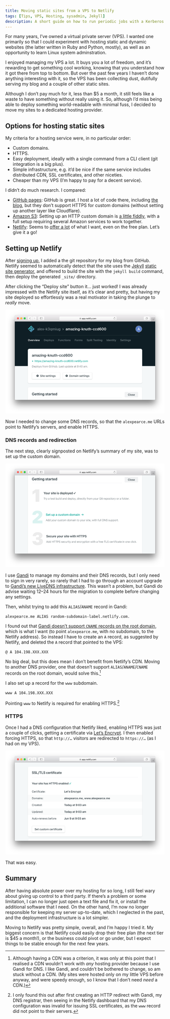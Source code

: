 ```yaml
---
title: Moving static sites from a VPS to Netlify
tags: [Tips, VPS, Hosting, sysadmin, Jekyll]
description: A short guide on how to run periodic jobs with a Kerberos token on CERN's computing resources
---
```


For many years, I’ve owned a virtual private server (VPS). I wanted one 
primarily so that I could experiment with hosting static and dynamic websites 
(the latter written in Ruby and Python, mostly), as well as an opportunity to 
learn Linux system adminstration.

I enjoyed managing my VPS a lot. It buys you a lot of freedom, and it’s 
rewarding to get something cool working, knowing that you understand how it got 
there from top to bottom. But over the past few years I haven’t done anything 
interesting with it, so the VPS has been collecting dust, dutifully serving my 
blog and a couple of other static sites.

Although I don’t pay much for it, less than $5 a month, it still feels like a 
waste to have something without really using it. So, although I’d miss being 
able to deploy something world-readable with minimal fuss, I decided to move my 
sites to a dedicated hosting provider.

## Options for hosting static sites

My criteria for a hosting service were, in no particular order:

* Custom domains.
* HTTPS.
* Easy deployment, ideally with a single command from a CLI client (git 
  integration is a big plus).
* Simple infrastructure, e.g. it’d be nice if the same service includes 
  distributed CDN, SSL certificates, and other niceties.
* Cheaper than my VPS (I’m happy to pay for a decent service).

I didn’t do much research. I compared:

* [GitHub pages][ghpages]: GitHub is great. I host a lot of code there, 
  including [the blog][blogsrc], but they don’t support HTTPS
  for custom domains (without setting up another layer like Cloudflare).
* [Amazon S3][amazons3]: Setting up an HTTP custom domain is [a little fiddly][s3ssl], 
  with a full setup requiring several Amazon services to work together.
* [Netlify][netlify]: Seems to [offer a lot][netlifyplans] of what I want, even 
    on the free plan. Let’s give it a go!

## Setting up Netlify


After [signing up][netlifysignup], I added a the git repository for my blog 
from GitHub. Netlify seemed to automatically detect that the site uses the 
[Jekyll] [static site generator], and offered to build the site with the 
`jekyll build` command, then deploy the generated `_site/` directory.

After clicking the “Deploy site” button it… just worked! I was already 
impressed with the Netlify site itself, as it’s clear and pretty, but having my 
site deployed so effortlessly was a real motivator in taking the plunge to 
_really_ move.

![Netlify deploy dashboard](/assets/img/vps-to-netlify/netlify-deploy.png)

Now I needed to change some DNS records, so that the `alexpearce.me` URLs point 
to Netlify’s servers, and enable HTTPS.

### DNS records and redirection

The next step, clearly signposted on Netlify’s summary of my site, was to set 
up the custom domain.

![Netlify next steps](/assets/img/vps-to-netlify/netlify-steps.png)

I use [Gandi] to manage my domains and their DNS records, but I only need to 
sign in very rarely, so rarely that I had to go through an account upgrade to 
[Gandi’s new LiveDNS infrastructure][livedns].  This wasn’t a problem, but 
Gandi do advise waiting 12–24 hours for the migration to complete before 
changing any settings.

Then, whilst trying to add this `ALIAS`/`ANAME` record in Gandi:

```text
alexpearce.me ALIAS random-subdomain-label.netlify.com.
```

I found out that [Gandi doesn’t support `CNAME` records on the root 
domain][gandiwishlist], which is what I want (to point `alexpearce.me`, with no 
subdomain, to the Netlify address). So instead I have to create an `A` record, 
as suggested by Netlify, and deleted the `A` record that pointed to the VPS:

```text
@ A 104.198.XXX.XXX
```

No big deal, but this does mean I don’t benefit from Netlify’s CDN. Moving to 
another DNS provider, one that doesn’t support `ALIAS`/`ANAME`/`CNAME` records 
on the root domain, would solve this.[^1]

I also set up a record for the `www` subdomain.

```text
www A 104.198.XXX.XXX
```

Pointing `www` to Netlify is required for enabling HTTPS.[^2]

### HTTPS

Once I had a DNS configuration that Netlify liked, enabling HTTPS was just a 
couple of clicks, getting a certificate via [Let’s Encrypt][letsencrypt]. I 
then enabled forcing HTTPS, so that `http://…` visitors are redirected to 
`https://…` (as I had on my VPS).

![Netlify HTTPS configuration](/assets/img/vps-to-netlify/netlify-https.png)

That was easy.

## Summary

After having absolute power over my hosting for so long, I still feel wary 
about giving up control to a third party. If there’s a problem or some 
limitation, I can no longer just open a text file and fix it, or install the 
additional software that I need. On the other hand, I’m now no longer 
responsible for keeping my server up-to-date, which I neglected in the past, 
and the deployment infrastructure is a lot simpler.

Moving to Netlify was pretty simple, overall, and I’m happy I tried it.
My biggest concern is that Netlify could easily drop their free plan (the next 
tier is $45 a month!), or the business could pivot or go under, but I expect 
things to be stable enough for the next few years.

[ghpages]: https://pages.github.com/
[amazons3]: https://docs.aws.amazon.com/AmazonS3/latest/dev/WebsiteHosting.html
[s3ssl]: https://www.josephecombs.com/2018/03/05/how-to-make-an-AWS-S3-static-website-with-ssl
[blogsrc]: https://github.com/alexpearce/home
[netlify]: https://www.netlify.com/
[netlifyplans]: https://www.netlify.com/pricing/
[netlifysignup]: https://app.netlify.com/signup
[Jekyll]: https://jekyllrb.com/
[static site generator]: https://davidwalsh.name/introduction-static-site-generators
[Gandi]: https://www.gandi.net/
[livedns]: https://news.gandi.net/en/2016/12/gandi-s-new-platform-it-s-here/
[gandiwishlist]: https://v4.gandi.net/domain/wishlist/
[netlifyredirects]: https://www.netlify.com/docs/redirects/
[letsencrypt]: https://letsencrypt.org

[^1]:
    Although having a CDN was a criterion, it was only at this point that I 
    realised a CDN wouldn’t work with _any_ hosting provider because I use 
    Gandi for DNS. I like Gandi, and couldn’t be bothered to change, so am 
    stuck without a CDN. (My sites were hosted only on my little VPS before 
    anyway, and were speedy enough, so I know that I don’t need _need_ a CDN.)

[^2]:
    I only found this out after first creating an HTTP redirect with Gandi, my 
    DNS registrar, then seeing in the Netlify dashboard that my DNS 
    configuration was invalid for issuing SSL certificates, as the `www` record 
    did not point to their servers.
